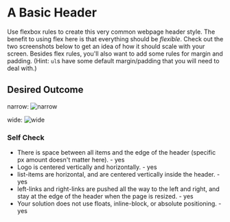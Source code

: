 # A Basic Header

Use flexbox rules to create this very common webpage header style. The benefit to using flex here is that everything should be _flexible_. Check out the two screenshots below to get an idea of how it should scale with your screen. Besides flex rules, you'll also want to add some rules for margin and padding. (Hint: `ul`s have some default margin/padding that you will need to deal with.)

## Desired Outcome

narrow:
![narrow](./desired-outcome-narrow.png)

wide: 
![wide](./desired-outcome-wide.png)

### Self Check
- There is space between all items and the edge of the header (specific px amount doesn't matter here). - yes
- Logo is centered vertically and horizontally. - yes
- list-items are horizontal, and are centered vertically inside the header. - yes
- left-links and right-links are pushed all the way to the left and right, and stay at the edge of the header when the page is resized. - yes
- Your solution does not use floats, inline-block, or absolute positioning. - yes